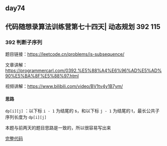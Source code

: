 ## day74

## 代码随想录算法训练营第七十四天| 动态规划 392 115

### 392 判断子序列

题目链接：https://leetcode.cn/problems/is-subsequence/

文章讲解：https://programmercarl.com/0392.%E5%88%A4%E6%96%AD%E5%AD%90%E5%BA%8F%E5%88%97.html

视频讲解：https://www.bilibili.com/video/BV1tv4y1B7ym/

#### 思路

`dp[i][j]` ：以下标 `i - 1` 为结尾的 s，和以下标 `j - 1` 为结尾的 t，最长公共子序列长度为 `dp[i][j]`

本题与前两天的题目思路是一致的，所以很容易写出来

[完整代码](https://github.com/hd2yao/leetcode/tree/master/training/day74/0392_is_subsequence.go)

